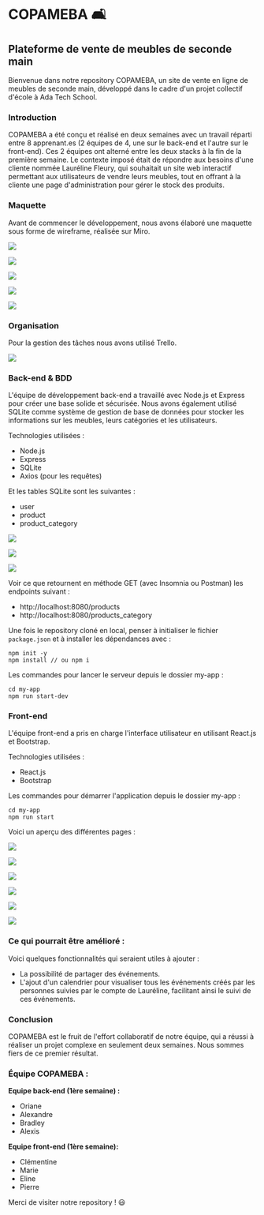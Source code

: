 # COPAMEBA 🛋️

## Plateforme de vente de meubles de seconde main

Bienvenue dans notre repository COPAMEBA, un site de vente en ligne de meubles de seconde main, développé dans le cadre d'un projet collectif d'école à Ada Tech School.

### Introduction

COPAMEBA a été conçu et réalisé en deux semaines avec un travail réparti entre 8 apprenant.es (2 équipes de 4, une sur le back-end et l'autre sur le front-end). Ces 2 équipes ont alterné entre les deux stacks à la fin de la première semaine. Le contexte imposé était de répondre aux besoins d'une cliente nommée Lauréline Fleury, qui souhaitait un site web interactif permettant aux utilisateurs de vendre leurs meubles, tout en offrant à la cliente une page d'administration pour gérer le stock des produits.

### Maquette

Avant de commencer le développement, nous avons élaboré une maquette sous forme de wireframe, réalisée sur Miro.

![](my-app/src/assets/images/maquette1.png)

![](my-app/src/assets/images/maquette2.png)

![](my-app/src/assets/images/maquette4.png)

![](my-app/src/assets/images/maquette5.png)

![](my-app/src/assets/images/maquette6.png)

### Organisation

Pour la gestion des tâches nous avons utilisé Trello.

![](my-app/src/assets/images/trello.png)

### Back-end & BDD

L'équipe de développement back-end a travaillé avec Node.js et Express pour créer une base solide et sécurisée. Nous avons également utilisé SQLite comme système de gestion de base de données pour stocker les informations sur les meubles, leurs catégories et les utilisateurs.

Technologies utilisées :

- Node.js
- Express
- SQLite
- Axios (pour les requêtes)

Et les tables SQLite sont les suivantes :

- user
- product
- product_category

![](my-app/src/assets/images/table1.png)

![](my-app/src/assets/images/table2.png)

![](my-app/src/assets/images/table3.png)

Voir ce que retournent en méthode GET (avec Insomnia ou Postman) les endpoints suivant :

- http://localhost:8080/products
- http://localhost:8080/products_category

Une fois le repository cloné en local, penser à initialiser le fichier `package.json` et à installer les dépendances avec :

```
npm init -y
npm install // ou npm i
```

Les commandes pour lancer le serveur depuis le dossier my-app :

```
cd my-app
npm run start-dev
```

### Front-end

L'équipe front-end a pris en charge l'interface utilisateur en utilisant React.js et Bootstrap.

Technologies utilisées :

- React.js
- Bootstrap

Les commandes pour démarrer l'application depuis le dossier my-app :

```
cd my-app
npm run start
```

Voici un aperçu des différentes pages :

![](my-app/src/assets/images/site1.png)

![](my-app/src/assets/images/site2.png)

![](my-app/src/assets/images/site3.png)

![](my-app/src/assets/images/site4.png)

![](my-app/src/assets/images/site5.png)

![](my-app/src/assets/images/site6.png)

### Ce qui pourrait être amélioré :

Voici quelques fonctionnalités qui seraient utiles à ajouter :

- La possibilité de partager des événements.
- L'ajout d'un calendrier pour visualiser tous les événements créés par les personnes suivies par le compte de Lauréline, facilitant ainsi le suivi de ces événements.

### Conclusion

COPAMEBA est le fruit de l'effort collaboratif de notre équipe, qui a réussi à réaliser un projet complexe en seulement deux semaines. Nous sommes fiers de ce premier résultat.

### Équipe COPAMEBA :

**Equipe back-end (1ère semaine) :**

- Oriane
- Alexandre
- Bradley
- Alexis

**Equipe front-end (1ère semaine):**

- Clémentine
- Marie
- Eline
- Pierre

Merci de visiter notre repository ! 😃
